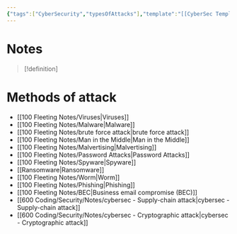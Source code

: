 ```yaml
---
{"tags":["CyberSecurity","typesOfAttacks"],"template":"[[CyberSec Template]]","dg-publish":true,"permalink":"/600-coding/security/notes/cybersec-methods-of-attack/","dgPassFrontmatter":true}
---
```


# Notes
> [!definition] 


# Methods of attack
- [[100 Fleeting Notes/Viruses\|Viruses]]
- [[100 Fleeting Notes/Malware\|Malware]]
- [[100 Fleeting Notes/brute force attack\|brute force attack]]
- [[100 Fleeting Notes/Man in the Middle\|Man in the Middle]]
- [[100 Fleeting Notes/Malvertising\|Malvertising]]
- [[100 Fleeting Notes/Password Attacks\|Password Attacks]]
- [[100 Fleeting Notes/Spyware\|Spyware]]
- [[Ransomware\|Ransomware]]
- [[100 Fleeting Notes/Worm\|Worm]]
- [[100 Fleeting Notes/Phishing\|Phishing]]
- [[100 Fleeting Notes/BEC\|Business email compromise (BEC)]]
- [[600 Coding/Security/Notes/cybersec - Supply-chain attack\|cybersec - Supply-chain attack]]
- [[600 Coding/Security/Notes/cybersec - Cryptographic attack\|cybersec - Cryptographic attack]]
  